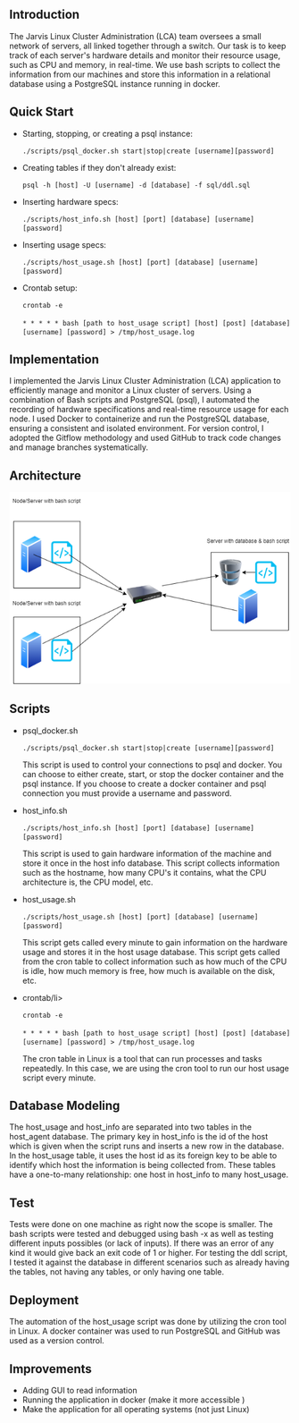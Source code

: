 
## Introduction
The Jarvis Linux Cluster Administration (LCA) team oversees a small network of servers, all 
linked together through a switch. Our task is to keep track of each server's hardware details and 
monitor their resource usage, such as CPU and memory, in real-time. We use bash scripts to collect the 
information from our machines and store this information in a relational database using a PostgreSQL
instance running in docker.

## Quick Start
<ul>
  <li>Starting, stopping, or creating a psql instance:</li>

    ./scripts/psql_docker.sh start|stop|create [username][password]
  <li>Creating tables if they don't already exist:</li>

    psql -h [host] -U [username] -d [database] -f sql/ddl.sql
  <li>Inserting hardware specs:</li>

    ./scripts/host_info.sh [host] [port] [database] [username] [password]
  <li>Inserting usage specs:</li>

    ./scripts/host_usage.sh [host] [port] [database] [username] [password]
<li>Crontab setup:</li>

    crontab -e

    * * * * * bash [path to host_usage script] [host] [post] [database] [username] [password] > /tmp/host_usage.log
</ul>

## Implementation
I implemented the Jarvis Linux Cluster Administration (LCA) application to efficiently manage and monitor a 
Linux cluster of servers. Using a combination of Bash scripts and PostgreSQL (psql), I automated the 
recording of hardware specifications and real-time resource usage for each node. I used Docker 
to containerize and run the PostgreSQL database, ensuring a consistent and isolated environment. For version 
control, I adopted the Gitflow methodology and used GitHub to track code changes and manage branches systematically.

## Architecture
![Project Architecture](./assets/LinuxClusterArchitecture.png)

## Scripts
<ul>
    <li>psql_docker.sh</li>

    ./scripts/psql_docker.sh start|stop|create [username][password]

This script is used to control your connections to psql and docker. You can choose 
to either create, start, or stop the docker container and the psql instance. If you choose
to create a docker container and psql connection you must provide a username and password.

<li>host_info.sh</li>

    ./scripts/host_info.sh [host] [port] [database] [username] [password]

This script is used to gain hardware information of the machine and store it once in the
host info database. This script collects information such as the hostname, how many CPU's it contains,
what the CPU architecture is, the CPU model, etc.

<li>host_usage.sh</li>

    ./scripts/host_usage.sh [host] [port] [database] [username] [password]

This script gets called every minute to gain information on the hardware usage and stores 
it in the host usage database. This script gets called from the cron table to collect information such
as how much of the CPU is idle, how much memory is free, how much is available on the disk, etc.


<li>crontab/li>

    crontab -e

    * * * * * bash [path to host_usage script] [host] [post] [database] [username] [password] > /tmp/host_usage.log

The cron table in Linux is a tool that can run processes and tasks repeatedly. In this case, we are using the
cron tool to run our host usage script every minute.


</ul>

## Database Modeling
The host_usage and host_info are separated into two tables in the host_agent database. The primary key in 
host_info is the id of the host which is given when the script runs and inserts a new row in the database.
In the host_usage table, it uses the host id as its foreign key to be able to identify which host the information
is being collected from. These tables have a one-to-many relationship: one host in host_info to many host_usage.

## Test
Tests were done on one machine as right now the scope is smaller. The bash scripts were tested and debugged
using bash -x as well as testing different inputs possibles (or lack of inputs). If there was an error of any kind
it would give back an exit code of 1 or higher. For testing the ddl script, I tested it against the database in
different scenarios such as already having the tables, not having any tables, or only having one table.

## Deployment
The automation of the host_usage script was done by utilizing the cron tool in Linux. A docker container
was used to run PostgreSQL and GitHub was used as a version control.

## Improvements
<ul>
    <li>Adding GUI to read information</li>
    <li>Running the application in docker (make it more accessible )</li>
    <li>Make the application for all operating systems (not just Linux)</li>
</ul>
